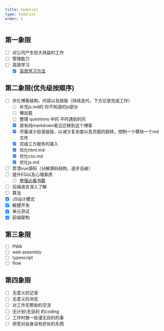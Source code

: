 ```yaml
---
title: todolist
type: todolist
order: 1
---
```


## 第一象限

- [ ] 对公司产生较大效益的工作
- [ ] 管理能力
- [ ] 高效学习
  - [x] [高效学习方法](https://www.zhihu.com/question/35103080)

## 第二象限(优先级按顺序)

- [ ] 优化博客结构、内容以及排版（持续迭代，下方记录完成工作）
  - [ ] 补充js.md的 你不知道的js部分
  - [ ] 懒加载
  - [ ] 整理 questions 中的 平时遇到的坑
  - [x] 原有纯markdown笔记迁移到这个博客
  - [x] 尽量减少目录层级，以减少复杂度以及页面的跳转，控制一个模块一个md文件
  - [x] 完成三方服务的接入
  - [x] 优化html.md
  - [x] 优化css.md
  - [x] 优化js.md
- [ ] 弄清vue源码（分解源码结构，逐步击破）
- [ ] 提升EQ以及心理素质
  - [ ] [整理必看书籍](https://www.zhihu.com/question/22794831)
- [ ] 后端语言深入了解
- [ ] 算法
- [x] JS设计模式
- [x] 敏捷开发
- [x] 单元测试
- [x] 前端架构

## 第三象限

- [ ] PWA
- [ ] web assembly
- [ ] typescript
- [ ] flow

## 第四象限

- [ ] 无意义的记录
- [ ] 无意义的浏览
- [ ] 对工作无帮助的交流
- [ ] 无计划\无目的 的coding
- [ ] 工作时做一些漫无目的的事
- [ ] 研究对自身没有好处的东西